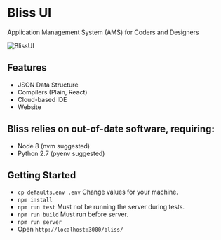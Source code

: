 # Bliss UI

Application Management System (AMS) for Coders and Designers

![BlissUI](https://i.imgur.com/ood3FcY.png)

## Features

- JSON Data Structure
- Compilers (Plain, React)
- Cloud-based IDE
- Website

## Bliss relies on out-of-date software, requiring:

- Node 8 (nvm suggested)
- Python 2.7 (pyenv suggested)

## Getting Started

- `cp defaults.env .env` Change values for your machine.
- `npm install`
- `npm run test` Must not be running the server during tests.
- `npm run build` Must run before server.
- `npm run server`
- Open `http://localhost:3000/bliss/`
